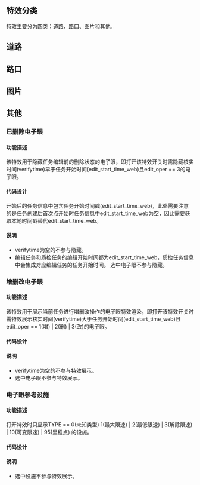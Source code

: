 ## 特效分类 ##
特效主要分为四类：道路、路口、图片和其他。

## 道路 ##

## 路口 ##

## 图片 ##

## 其他 ##
### 已删除电子眼 ###
#### 功能描述 ####
该特效用于隐藏任务编辑前的删除状态的电子眼，即打开该特效开关时需隐藏核实时间(verifytime)早于任务开始时间(edit_start_time_web)且edit_oper == 3的电子眼。

#### 代码设计 ####
开始后的任务信息中包含任务开始时间戳(edit_start_time_web)，此处需要注意的是任务创建后首次点开始时任务信息中edit_start_time_web为空，因此需要获取本地时间戳替代edit_start_time_web。

#### 说明 ####
* verifytime为空的不参与隐藏。
* 编辑任务和质检任务的编辑开始时间都为edit_start_time_web，质检任务信息中会集成对应编辑任务的任务开始时间。
 选中电子眼不参与隐藏。

### 增删改电子眼 ###
#### 功能描述 ####
该特效用于展示当前任务进行增删改操作的电子眼特效渲染，即打开该特效开关时需特效展示核实时间(verifytime)大于任务开始时间(edit_start_time_web)且edit_oper == 1(增) | 2(删) | 3(改)的电子眼。

#### 代码设计 ####


#### 说明 ####
* verifytime为空的不参与特效展示。
* 选中电子眼不参与特效展示。

### 电子眼参考设施 ###
#### 功能描述 ####
打开特效时只显示TYPE == 0(未知类型) 1(最大限速) | 2(最低限速) | 3(解除限速) | 10(可变限速) | 95(里程点) 的设施。

#### 代码设计 ####


#### 说明 ####
* 选中设施不参与特效展示。